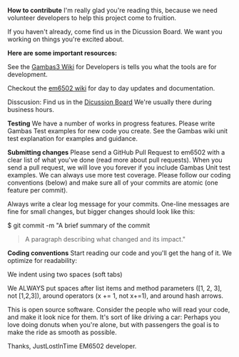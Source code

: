 **How to contribute**
I'm really glad you're reading this, because we need volunteer developers to help this project come to fruition.

If you haven't already, come find us in the Dicussion Board. We want you working on things you're excited about.

**Here are some important resources:**

See the [Gambas3 Wiki](https://gambaswiki.org/wiki) for Developers is tells you what the tools are for development.

Checkout the [em6502 wiki](https://github.com/justlostintime/em6502/wiki) for day to day updates and documentation.

Disscusion: Find us in the [Dicussion Board](https://github.com/justlostintime/em6502/discussions/3) We're usually there during business hours.

**Testing**
We have a number of works in progress features. Please write Gambas Test examples
for new code you create. See the Gambas wiki unit test explanation for examples and guidance.

**Submitting changes**
Please send a GitHub Pull Request to em6502 with a clear list of what you've done (read more about pull requests). When you send a pull request,
we will love you forever if you include Gambas Unit test examples. 
We can always use more test coverage. Please follow our coding conventions (below) and make sure all of your 
commits are atomic (one feature per commit).

Always write a clear log message for your commits. One-line messages are fine for small changes, but bigger changes should look like this:

$ git commit -m "A brief summary of the commit
> 
> A paragraph describing what changed and its impact."
> 
**Coding conventions**
Start reading our code and you'll get the hang of it. We optimize for readability:

We indent using two spaces (soft tabs)

We ALWAYS put spaces after list items and method parameters ([1, 2, 3], not [1,2,3]), around operators (x += 1, not x+=1), and around hash arrows.

This is open source software. Consider the people who will read your code, and make it look nice for them. 
It's sort of like driving a car: Perhaps you love doing donuts when you're alone, but with passengers the goal is to make the ride 
as smooth as possible.

Thanks, JustLostInTime EM6502 developer.
